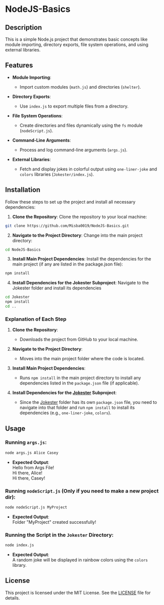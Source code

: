 # NodeJS-Basics
## Description

This is a simple Node.js project that demonstrates basic concepts like module importing, directory exports, file system operations, and using external libraries.

## Features

- **Module Importing**:
   - Import custom modules (`math.js`) and directories (`shelter`).

- **Directory Exports**:
   - Use `index.js` to export multiple files from a directory.

- **File System Operations**:
   - Create directories and files dynamically using the `fs` module (`nodeScript.js`).

- **Command-Line Arguments**:
   - Process and log command-line arguments (`args.js`).

- **External Libraries**:
   - Fetch and display jokes in colorful output using `one-liner-joke` and `colors` libraries (`Jokester/index.js`).

## Installation

Follow these steps to set up the project and install all necessary dependencies:

1. **Clone the Repository**:
   Clone the repository to your local machine:
```bash
git clone https://github.com/Misba0019/NodeJS-Basics.git
```
2. **Navigate to the Project Directory**:
   Change into the main project directory:
```bash
cd NodeJS-Basics
```
3. **Install Main Project Dependencies**:
   Install the dependencies for the main project (if any are listed in the package.json file):
```bash
npm install
```
4. **Install Dependencies for the Jokester Subproject**:
   Navigate to the Jokester folder and install its dependencies
```bash
cd Jokester
npm install
cd ..
```

### Explanation of Each Step

1. **Clone the Repository**:
   - Downloads the project from GitHub to your local machine.

2. **Navigate to the Project Directory**:
   - Moves into the main project folder where the code is located.

3. **Install Main Project Dependencies**:
   - Runs `npm install` in the main project directory to install any dependencies listed in the `package.json` file (if applicable).

4. **Install Dependencies for the [Jokester](https://github.com/Misba0019/Node.js-Basics/tree/main/Jokester) Subproject**:
   - Since the [Jokester](https://github.com/Misba0019/Node.js-Basics/tree/main/Jokester) folder has its own `package.json` file, you need to navigate into that folder and run `npm install` to install its dependencies (e.g., `one-liner-joke`, `colors`).

## Usage

### Running `args.js`:
```bash
node args.js Alice Casey
```
- **Expected Output**:  
Hello from Args File!  
Hi there, Alice!  
Hi there, Casey!

### Running `nodeScript.js` (Only if you need to make a new project dir):
```bash
node nodeScript.js MyProject
```
- **Expected Output**:  
Folder "MyProject" created successfully!

### Running the Script in the `Jokester` Directory:
```bash
node index.js
```
- **Expected Output**:  
A random joke will be displayed in rainbow colors using the `colors` library.

## License

This project is licensed under the MIT License. See the [LICENSE](LICENSE) file for details.
